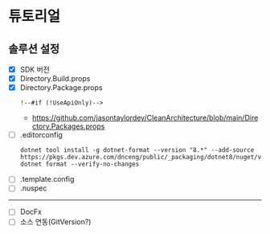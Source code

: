 # 튜토리얼

## 솔루션 설정
- [x] SDK 버전
- [x] Directory.Build.props
- [x] Directory.Package.props
  ```
  !--#if (!UseApiOnly)-->
  ```
  - https://github.com/jasontaylordev/CleanArchitecture/blob/main/Directory.Packages.props
- [ ] .editorconfig
  ```
  dotnet tool install -g dotnet-format --version "8.*" --add-source https://pkgs.dev.azure.com/dnceng/public/_packaging/dotnet8/nuget/v3/index.json
  dotnet format --verify-no-changes
  ```
- [ ] .template.config
- [ ] .nuspec
---
- [ ] DocFx
- [ ] 소스 연동(GitVersion?)
